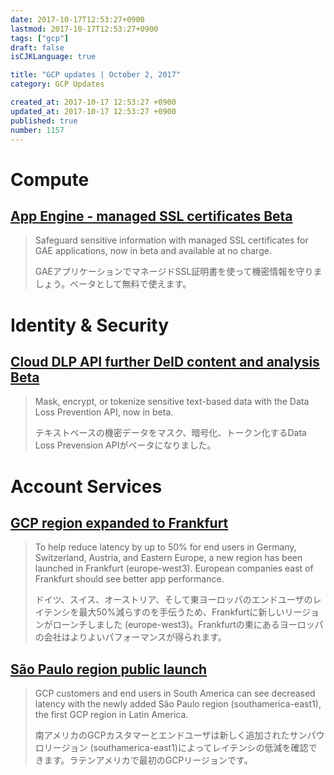 ```yaml
---
date: 2017-10-17T12:53:27+0900
lastmod: 2017-10-17T12:53:27+0900
tags: ["gcp"]
draft: false
isCJKLanguage: true

title: "GCP updates | October 2, 2017"
category: GCP Updates

created_at: 2017-10-17 12:53:27 +0900
updated_at: 2017-10-17 12:53:27 +0900
published: true
number: 1157
---
```


# Compute
## [App Engine - managed SSL certificates Beta](https://cloud.google.com/appengine/docs/standard/python/mapping-custom-domains)
> Safeguard sensitive information with managed SSL certificates for GAE applications, now in beta and available at no charge.
>
> GAEアプリケーションでマネージドSSL証明書を使って機密情報を守りましょう。ベータとして無料で使えます。

# Identity & Security
## [Cloud DLP API further DeID content and analysis Beta](https://cloud.google.com/dlp/docs/deidentify-sensitive-data)
> Mask, encrypt, or tokenize sensitive text-based data with the Data Loss Prevention API, now in beta.
>
> テキストベースの機密データをマスク、暗号化、トークン化するData Loss Prevension APIがベータになりました。

# Account Services
## [GCP region expanded to Frankfurt](https://cloud.google.com/about/locations/)
> To help reduce latency by up to 50% for end users in Germany, Switzerland, Austria, and Eastern Europe, a new region has been launched in Frankfurt (europe-west3). European companies east of Frankfurt should see better app performance.
>
> ドイツ、スイス、オーストリア、そして東ヨーロッパのエンドユーザのレイテンシを最大50%減らすのを手伝うため、Frankfurtに新しいリージョンがローンチしました (europe-west3)。Frankfurtの東にあるヨーロッパの会社はよりよいパフォーマンスが得られます。

## [São Paulo region public launch](https://cloud.google.com/about/locations/)
> GCP customers and end users in South America can see decreased latency with the newly added São Paulo region (southamerica-east1), the first GCP region in Latin America.
>
> 南アメリカのGCPカスタマーとエンドユーザは新しく追加されたサンパウロリージョン (southamerica-east1)によってレイテンシの低減を確認できます。ラテンアメリカで最初のGCPリージョンです。
